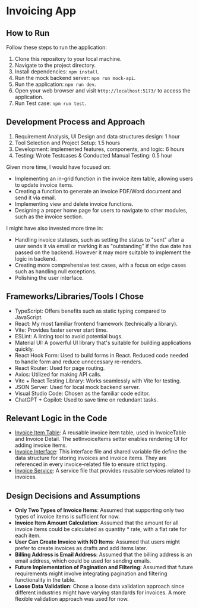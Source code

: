 # Invoicing App

## How to Run

Follow these steps to run the application:

1. Clone this repository to your local machine.
2. Navigate to the project directory.
3. Install dependencies: `npm install`.
4. Run the mock backend server: `npm run mock-api`.
5. Run the application: `npm run dev`.
6. Open your web browser and visit `http://localhost:5173/` to access the application.
7. Run Test case: `npm run test`.

## Development Process and Approach

1. Requirement Analysis, UI Design and data structures design: 1 hour
2. Tool Selection and Project Setup: 1.5 hours
3. Development: implemented features, components, and logic: 6 hours
4. Testing: Wrote Testcases & Conducted Manual Testing: 0.5 hour

Given more time, I would have focused on:
- Implementing an in-grid function in the invoice item table, allowing users to update invoice items.
- Creating a function to generate an invoice PDF/Word document and send it via email.
- Implementing view and delete invoice functions.
- Designing a proper home page for users to navigate to other modules, such as the invoice section.

I might have also invested more time in:
- Handling invoice statuses, such as setting the status to "sent" after a user sends it via email or marking it as "outstanding" if the due date has passed on the backend. However it may more suitable to implement the logic in backend.
- Creating more comprehensive test cases, with a focus on edge cases such as handling null exceptions.
- Polishing the user interface.

## Frameworks/Libraries/Tools I Chose


- TypeScript: Offers benefits such as static typing compared to JavaScript.
- React: My most familiar frontend framework (technically a library).
- Vite: Provides faster server start time.
- ESLint: A linting tool to avoid potential bugs.
- Material UI: A powerful UI library that's suitable for building applications quickly.
- React Hook Form: Used to build forms in React. Reduced code needed to handle form and reduce unnecessary re-renders.
- React Router: Used for page routing.
- Axios: Utilized for making API calls.
- Vite + React Testing Library: Works seamlessly with Vite for testing.
- JSON Server: Used for local mock backend server.
- Visual Studio Code: Chosen as the familiar code editor.
- ChatGPT + Copilot: Used to save time on redundant tasks.

## Relevant Logic in the Code

- [Invoice Item Table](./src/components/Invoice/InvoiceItemTable.tsx): A reusable invoice item table, used in InvoiceTable and Invoice Detail. The setInvoiceItems setter enables rendering UI for adding invoice items.
- [Invoice Interface](./src/interface/IInvoice.tsx): This interface file and shared variable file define the data structure for storing invoices and invoice items. They are referenced in every invoice-related file to ensure strict typing.
- [Invoice Service](./src/services/InvoiceService.tsx): A service file that provides reusable services related to invoices.

## Design Decisions and Assumptions


- **Only Two Types of Invoice Items**: Assumed that supporting only two types of invoice items is sufficient for now.
- **Invoice Item Amount Calculation**: Assumed that the amount for all invoice items could be calculated as quantity * rate, with a flat rate for each item.
- **User Can Create Invoice with NO Items**: Assumed that users might prefer to create invoices as drafts and add items later.
- **Billing Address is Email Address**: Assumed that the billing address is an email address, which could be used for sending emails.
- **Future Implementation of Pagination and Filtering**: Assumed that future requirements might involve integrating pagination and filtering functionality in the table.
- **Loose Data Validation**: Chose a loose data validation approach since different industries might have varying standards for invoices. A more flexible validation approach was used for now.


